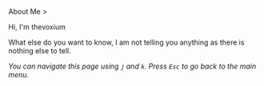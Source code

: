 About Me >

Hi, I'm thevoxium

What else do you want to know, I am not telling you anything as there is nothing else to tell.
<br>


*You can navigate this page using `j` and `k`. Press `Esc` to go back to the main menu.*
